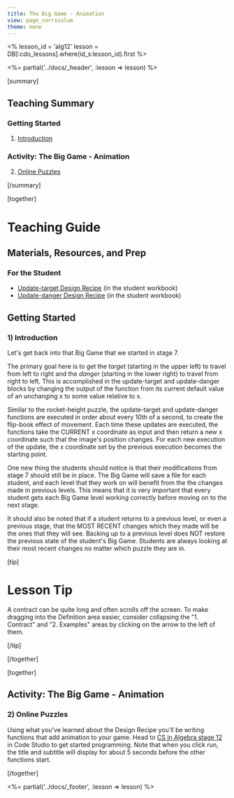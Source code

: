 ```yaml
---
title: The Big Game - Animation
view: page_curriculum
theme: none
---
```


<%
lesson_id = 'alg12'
lesson = DB[:cdo_lessons].where(id_s:lesson_id).first
%>

<%= partial('../docs/_header', :lesson => lesson) %>

[summary]

## Teaching Summary
### **Getting Started**
 
1) [Introduction](#GetStarted)  

### **Activity: The Big Game - Animation**  

2) [Online Puzzles](#Activity1)

[/summary]

[together]

# Teaching Guide

## Materials, Resources, and Prep
### For the Student
- [Update-target Design Recipe](../docs/worksheets/update_target.pdf) (in the student workbook)
- [Update-danger Design Recipe](../docs/worksheets/update_danger.pdf) (in the student workbook)

## Getting Started


### <a name="GetStarted"></a> 1) Introduction

Let's get back into that Big Game that we started in stage 7.

The primary goal here is to get the _target_ (starting in the upper left) to travel from left to right and the _danger_ (starting in the lower right) to travel from right to left.  This is accomplished in the update-target and update-danger blocks by changing the output of the function from its current default value of an unchanging x to some value relative to x.

Similar to the rocket-height puzzle, the update-target and update-danger functions are executed in order about every 10th of a second, to create the flip-book effect of movement.  Each time these updates are executed, the functions take the CURRENT x coordinate as input and then return a new x coordinate such that the image's position changes.  For each new execution of the update, the x coordinate set by the previous execution becomes the starting point.

One new thing the students should notice is that their modifications from stage 7 should still be in place.  The Big Game will save a file for each student, and each level that they work on will benefit from the the changes made in previous levels.  This means that it is very important that every student gets each Big Game level working correctly before moving on to the next stage.

It should also be noted that if a student returns to a previous level, or even a previous stage, that the MOST RECENT changes which they made will be the ones that they will see.  Backing up to a previous level does NOT restore the previous state of the student's Big Game. Students are always looking at their most recent changes no matter which puzzle they are in. 


[tip]

# Lesson Tip

A contract can be quite long and often scrolls off the screen.  To make dragging into the Definition area easier, consider collapsing the "1. Contract" and "2. Examples" areas by clicking on the arrow to the left of them.

[/tip]

[/together]

[together]

## Activity: The Big Game - Animation
### <a name="Activity1"></a> 2) Online Puzzles

 Using what you've learned about the Design Recipe you'll be writing functions that add animation to your game. Head to [CS in Algebra stage 12](http://studio.code.org/s/algebra/lesson/12/puzzle/1) in Code Studio to get started programming.  Note that when you click run, the title and subtitle will display for about 5 seconds before the other functions start.

[/together]

<%= partial('../docs/_footer', :lesson => lesson) %>
